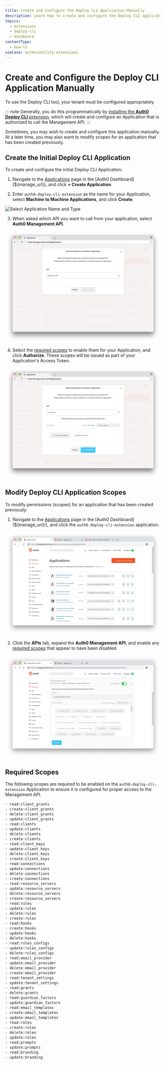 ```yaml
---
title: Create and Configure the Deploy CLI Application Manually
description: Learn how to create and configure the Deploy CLI application for use with the Deploy CLI tool. This can be done programmatically using the Auth0 Deploy CLI extension.
topics:
  - extensions
  - deploy-cli
  - dashboard
contentType:
  - how-to
useCase: extensibility-extensions
---
```

# Create and Configure the Deploy CLI Application Manually

To use the Deploy CLI tool, your tenant must be configured appropriately.

::: note
Generally, you do this programmatically by [installing the **Auth0 Deploy CLI** extension](/extensions/deploy-cli/guides/install-deploy-cli#install-the-deploy-cli-extension), which will create and configure an Application that is authorized to call the Management API.
:::

Sometimes, you may wish to create and configure this application manually. At a later time, you may also want to modify scopes for an application that has been created previously.

## Create the Initial Deploy CLI Application

To create and configure the initial Deploy CLI Application:

1. Navigate to the [Applications](${manage_url}/#/applications) page in the [Auth0 Dashboard](${manage_url}), and click **+ Create Application**.

2. Enter `auth0-deploy-cli-extension` as the name for your Application, select **Machine to Machine Applications**, and click **Create**.

![Select Application Name and Type](/media/articles/applications/create-client-popup.png)

3. When asked which API you want to call from your application, select **Auth0 Management API**.

![Select API](/media/articles/applications/m2m-select-api.png)

4. Select the [required scopes](#required-scopes) to enable them for your Application, and click **Authorize**. These scopes will be issued as part of your Application's Access Token.

![Select Scopes](/media/articles/applications/m2m-select-scopes.png)

## Modify Deploy CLI Application Scopes
To modify permissions (scopes) for an application that has been created previously:

1. Navigate to the [Applications](${manage_url}/#/applications) page in the [Auth0 Dashboard](${manage_url}/), and click the `auth0-deploy-cli-extension` application.

![View Applications](/media/articles/extensions/deploy-cli/deploy-cli-app-list.png)

2. Click the **APIs** tab, expand the **Auth0 Management API**, and enable any [required scopes](#required-scopes) that appear to have been disabled.

![Enable Permissions](/media/articles/extensions/deploy-cli/deploy-cli-enable-permissions.png)

## Required Scopes

The following scopes are required to be enabled on the `auth0-deploy-cli-extension` Application to ensure it is configured for proper access to the Management API.

    - read:client_grants
    - create:client_grants
    - delete:client_grants
    - update:client_grants
    - read:clients
    - update:clients
    - delete:clients
    - create:clients
    - read:client_keys
    - update:client_keys
    - delete:client_keys
    - create:client_keys
    - read:connections
    - update:connections
    - delete:connections
    - create:connections
    - read:resource_servers
    - update:resource_servers
    - delete:resource_servers
    - create:resource_servers
    - read:rules
    - update:rules
    - delete:rules
    - create:rules
    - read:hooks
    - create:hooks
    - update:hooks
    - delete:hooks
    - read:rules_configs
    - update:rules_configs
    - delete:rules_configs
    - read:email_provider
    - update:email_provider
    - delete:email_provider
    - create:email_provider
    - read:tenant_settings
    - update:tenant_settings
    - read:grants
    - delete:grants
    - read:guardian_factors
    - update:guardian_factors
    - read:email_templates
    - create:email_templates
    - update:email_templates
    - read:roles
    - create:roles
    - delete:roles
    - update:roles
    - read:prompts
    - update:prompts
    - read:branding
    - update:branding